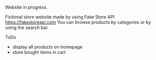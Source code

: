 Website in progress.

Fictional store website made by using Fake Store API https://fakestoreapi.com
You can browse products by categories or by using the search bar.

ToDo
- display all products on homepage
- store bought items in cart
